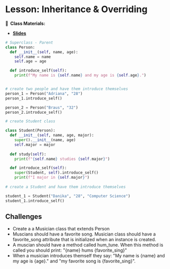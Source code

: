 <!-- .slide: data-background="./Images/header.svg" data-background-repeat="none" data-background-size="40% 40%" data-background-position="center 10%" class="header" -->
# Lesson: Inheritance & Overriding

<!-- Put a link to the slides so that students can find them -->

**📝 &nbsp;Class Materials:** 
  <!-- Put a link to the slides -->
* [**Slides**](https://docs.google.com/presentation/d/1DkCcA-xcWPfv217vKFYvWkCpQwHQjssOXR7wep_roO8/edit?usp=sharing)

<!-- * **Repls:**
  * Coding Exercise 1: [https://repl.it/@MakeSchool/inheritanceoverridingpractice#main.py](https://repl.it/@MakeSchool/inheritanceoverridingpractice#main.py) -->

```python
# Superclass - Parent
class Person:
  def __init__(self, name, age):
    self.name = name
    self.age = age

  def introduce_self(self):
    print(f"My name is {self.name} and my age is {self.age}.")


# create two people and have them introduce themselves
person_1 = Person("Adriana", "28")
person_1.introduce_self()

person_2 = Person("Braus", "32")
person_2.introduce_self()

# create Student class

class Student(Person):
  def __init__(self, name, age, major):
    super().__init__(name, age)
    self.major = major
  
  def study(self):
    print(f"{self.name} studies {self.major}")

  def introduce_self(self):
    super(Student, self).introduce_self()
    print(f"I major in {self.major}")
    
# create a Student and have them introduce themselves

student_1 = Student("Danika", "28", "Computer Science")
student_1.introduce_self()
```

## Challenges 

- Create a a Musician class that extends Person
- Muscians should have a favorite song. Musician class should have a favorite_song attribute that is initialized when an instance is created. 
- A muscian should have a method called hum_tune. When this method is called you should print: "{name} hums {favorite_sing}" 
- When a musician introduces themself they say: "My name is {name} and my age is {age}." and "my favorite song is {favorite_sing}". 

<!-- > -->


